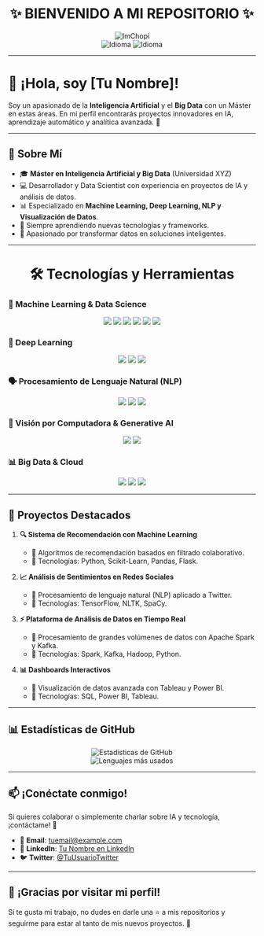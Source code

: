 <div align="center">
    <h1>✨ BIENVENIDO A MI REPOSITORIO ✨</h1>
    <img src="https://komarev.com/ghpvc/?username=ImChopi" alt="ImChopi"/>
    <br>
    <img src="https://img.shields.io/badge/Nat-🇪🇸-%23aaaaaa.svg?style=flat" alt="Idioma"/>
    <img src="https://img.shields.io/badge/B1-🇬🇧-%23aaaaaa.svg?style=flat" alt="Idioma"/>
</div>

---

# 👋 ¡Hola, soy [Tu Nombre]!

Soy un apasionado de la **Inteligencia Artificial** y el **Big Data** con un Máster en estas áreas. En mi perfil encontrarás proyectos innovadores en IA, aprendizaje automático y analítica avanzada. 🚀

---

## 🌟 Sobre Mí

- 🎓 **Máster en Inteligencia Artificial y Big Data** (Universidad XYZ)
- 💻 Desarrollador y Data Scientist con experiencia en proyectos de IA y análisis de datos.
- 📊 Especializado en **Machine Learning, Deep Learning, NLP y Visualización de Datos**.
- 🌱 Siempre aprendiendo nuevas tecnologías y frameworks.
- 🎯 Apasionado por transformar datos en soluciones inteligentes.

---

<h1 align="center">🛠 Tecnologías y Herramientas</h1>

### 🤖 Machine Learning & Data Science

<p align="center">
  <img src="https://img.shields.io/badge/Python-3776AB?style=for-the-badge&logo=python&logoColor=white">
  <img src="https://img.shields.io/badge/NumPy-013243?style=for-the-badge&logo=numpy&logoColor=white">
  <img src="https://img.shields.io/badge/Pandas-150458?style=for-the-badge&logo=pandas&logoColor=white">
  <img src="https://img.shields.io/badge/Matplotlib-11557C?style=for-the-badge&logo=matplotlib&logoColor=white">
  <img src="https://img.shields.io/badge/Seaborn-4B77BE?style=for-the-badge&logo=seaborn&logoColor=white">
  <img src="https://img.shields.io/badge/Scikit_Learn-F7931E?style=for-the-badge&logo=scikit-learn&logoColor=white">
</p>

### 🧠 Deep Learning

<p align="center">
  <img src="https://img.shields.io/badge/TensorFlow-FF6F00?style=for-the-badge&logo=tensorflow&logoColor=white">
  <img src="https://img.shields.io/badge/Keras-D00000?style=for-the-badge&logo=keras&logoColor=white">
  <img src="https://img.shields.io/badge/PyTorch-EE4C2C?style=for-the-badge&logo=pytorch&logoColor=white">
</p>

### 🗣 Procesamiento de Lenguaje Natural (NLP)

<p align="center">
  <img src="https://img.shields.io/badge/NLP-4B77BE?style=for-the-badge">
  <img src="https://img.shields.io/badge/Whisper-000000?style=for-the-badge&logo=openai&logoColor=white">
  <img src="https://img.shields.io/badge/LLM-000000?style=for-the-badge&logo=openai&logoColor=white">
</p>

### 🎨 Visión por Computadora & Generative AI

<p align="center">
  <img src="https://img.shields.io/badge/Computer_Vision-FF6F00?style=for-the-badge">
  <img src="https://img.shields.io/badge/GANs-008CBA?style=for-the-badge">
</p>

### 📊 Big Data & Cloud

<p align="center">
  <img src="https://img.shields.io/badge/SQL-4479A1?style=for-the-badge&logo=mysql&logoColor=white">
  <img src="https://img.shields.io/badge/AWS-232F3E?style=for-the-badge&logo=amazonaws&logoColor=white">
  <img src="https://img.shields.io/badge/Spark-E25A1C?style=for-the-badge&logo=apachespark&logoColor=white">
</p>

---

## 📂 Proyectos Destacados

1. **🔍 Sistema de Recomendación con Machine Learning**  
   - 🔹 Algoritmos de recomendación basados en filtrado colaborativo.
   - 🔹 Tecnologías: Python, Scikit-Learn, Pandas, Flask.

2. **📈 Análisis de Sentimientos en Redes Sociales**  
   - 🔹 Procesamiento de lenguaje natural (NLP) aplicado a Twitter.
   - 🔹 Tecnologías: TensorFlow, NLTK, SpaCy.

3. **⚡ Plataforma de Análisis de Datos en Tiempo Real**  
   - 🔹 Procesamiento de grandes volúmenes de datos con Apache Spark y Kafka.
   - 🔹 Tecnologías: Spark, Kafka, Hadoop, Python.

4. **📊 Dashboards Interactivos**  
   - 🔹 Visualización de datos avanzada con Tableau y Power BI.
   - 🔹 Tecnologías: SQL, Power BI, Tableau.

---

## 📊 Estadísticas de GitHub

<p align="center">
  <img src="https://github-readme-stats.vercel.app/api?username=imchopi&show_icons=true&theme=radical" alt="Estadísticas de GitHub"/>
  <br>
  <img src="https://github-readme-stats.vercel.app/api/top-langs/?username=imchopi&layout=compact&theme=radical" alt="Lenguajes más usados"/>
</p>

---

## 📫 ¡Conéctate conmigo!

Si quieres colaborar o simplemente charlar sobre IA y tecnología, ¡contáctame! 🚀

- 📧 **Email**: [tuemail@example.com](mailto:tuemail@example.com)
- 💼 **LinkedIn**: [Tu Nombre en LinkedIn](https://www.linkedin.com/in/tuperfil)
- 🐦 **Twitter**: [@TuUsuarioTwitter](https://twitter.com/TuUsuarioTwitter)

---

## 🌟 ¡Gracias por visitar mi perfil!

Si te gusta mi trabajo, no dudes en darle una ⭐ a mis repositorios y seguirme para estar al tanto de mis nuevos proyectos. 🚀

